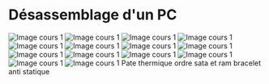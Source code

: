 # Désassemblage d'un PC

![Image cours 1](images/cours1-1.png)
![Image cours 1](images/cours1-2.png)
![Image cours 1](images/cours1-3.png)
![Image cours 1](images/cours1-4.png)
![Image cours 1](images/cours1-5.png)
![Image cours 1](images/cours1-6.png)
![Image cours 1](images/cours1-7.png)
![Image cours 1](images/cours1-8.png)
![Image cours 1](images/cours1-9.png)
![Image cours 1](images/cours1-10.png)
![Image cours 1](images/cours1-11.png)
![Image cours 1](images/cours1-12.png)
![Image cours 1](images/cours1-13.png)
![Image cours 1](images/cours1-14.png)
Pate thermique
ordre sata et ram
bracelet anti statique